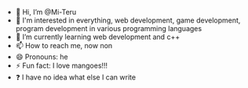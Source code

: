 - 👋 Hi, I’m @Mi-Teru
- 👀 I'm interested in everything, web development, game development, program development in various programming languages
- 🌱 I’m currently learning web development and c++
- 📫 How to reach me, now non 
- 😄 Pronouns: he
- ⚡ Fun fact: I love mangoes!!!
- ❓  I have no idea what else I can write
